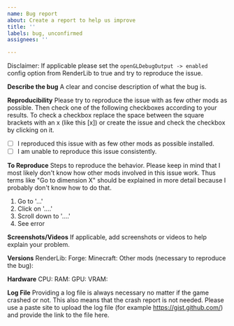 ```yaml
---
name: Bug report
about: Create a report to help us improve
title: ''
labels: bug, unconfirmed
assignees: ''

---
```


Disclaimer: If applicable please set the `openGLDebugOutput -> enabled` config option from RenderLib to true and try to reproduce the issue.

**Describe the bug**
A clear and concise description of what the bug is.

**Reproducibility**
Please try to reproduce the issue with as few other mods as possible. Then check one of the following checkboxes according to your results. To check a checkbox replace the space between the square brackets with an x (like this [x]) or create the issue and check the checkbox by clicking on it.
- [ ] I reproduced this issue with as few other mods as possible installed.
- [ ] I am unable to reproduce this issue consistently.

**To Reproduce**
Steps to reproduce the behavior.
Please keep in mind that I most likely don't know how other mods involved in this issue work. Thus terms like "Go to dimension X" should be explained in more detail because I probably don't know how to do that.
1. Go to '...'
2. Click on '....'
3. Scroll down to '....'
4. See error

**Screenshots/Videos**
If applicable, add screenshots or videos to help explain your problem.

**Versions**
RenderLib: 
Forge: 
Minecraft: 
Other mods (necessary to reproduce the bug): 

**Hardware**
CPU: 
RAM: 
GPU: 
VRAM: 

**Log File**
Providing a log file is always necessary no matter if the game crashed or not. This also means that the crash report is not needed.
Please use a paste site to upload the log file (for example https://gist.github.com/) and provide the link to the file here.
